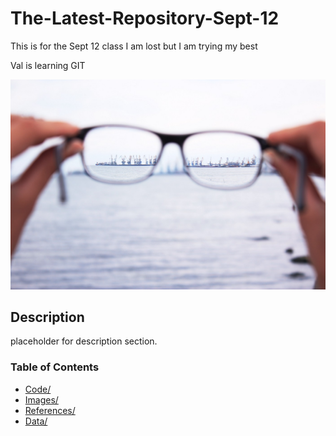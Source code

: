 # The-Latest-Repository-Sept-12
This is for the Sept 12 class
I am lost but I am trying my best

Val is learning GIT

![Image1](./images/Image1.jpg)

## Description

placeholder for description section.

### Table of Contents

- [Code/](./code)
- [Images/](./images)
- [References/](./references)
- [Data/](./data)

